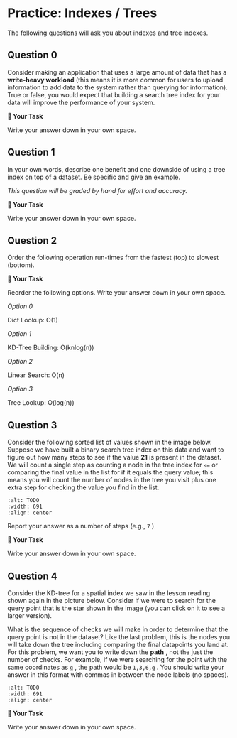 # <i class="far fa-edit fa-fw"></i> Practice: Indexes / Trees

The following questions will ask you about indexes and tree indexes.

## Question 0

Consider making an application that uses a large amount of data that has a **write-heavy workload** (this means it is more common for users to upload information to add data to the system rather than querying for information). True or false, you would expect that building a search tree index for your data will improve the performance of your system.

**📝 Your Task**

Write your answer down in your own space.

## Question 1

In your own words, describe one benefit and one downside of using a tree index on top of a dataset. Be specific and give an example.

_This question will be graded by hand for effort and accuracy._

**📝 Your Task**

Write your answer down in your own space.

## Question 2

Order the following operation run-times from the fastest (top) to slowest (bottom).

**📝 Your Task**

Reorder the following options. Write your answer down in your own space.

_<i class="fas fa-list-ol fa-fw"></i> Option 0_

Dict Lookup: O(1)

_<i class="fas fa-list-ol fa-fw"></i> Option 1_

KD-Tree Building: O(knlog(n))

_<i class="fas fa-list-ol fa-fw"></i> Option 2_

Linear Search: O(n)

_<i class="fas fa-list-ol fa-fw"></i> Option 3_

Tree Lookup: O(log(n))

## Question 3

Consider the following sorted list of values shown in the image below. Suppose we have built a binary search tree index on this data and want to figure out how many steps to see if the value **21** is present in the dataset. We will count a single step as counting a node in the tree index for `<=` or comparing the final value in the list for if it equals the query value; this means you will count the number of nodes in the tree you visit plus one extra step for checking the value you find in the list.

```{image} https://static.us.edusercontent.com/files/bpcQtiocxqyAPO7jxlCAyiBd
:alt: TODO
:width: 691
:align: center
```

Report your answer as a number of steps (e.g., `7` )

**📝 Your Task**

Write your answer down in your own space.

## Question 4

Consider the KD-tree for a spatial index we saw in the lesson reading shown again in the picture below. Consider if we were to search for the query point that is the star shown in the image (you can click on it to see a larger version).

What is the sequence of checks we will make in order to determine that the query point is not in the dataset? Like the last problem, this is the nodes you will take down the tree including comparing the final datapoints you land at. For this problem, we want you to write down the **path** , not the just the number of checks. For example, if we were searching for the point with the same coordinates as `g` , the path would be `1,3,6,g` . You should write your answer in this format with commas in between the node labels (no spaces).

```{image} https://static.us.edusercontent.com/files/NguPgC5OZdpeR8u3fElqRMyT
:alt: TODO
:width: 691
:align: center
```

**📝 Your Task**

Write your answer down in your own space.
